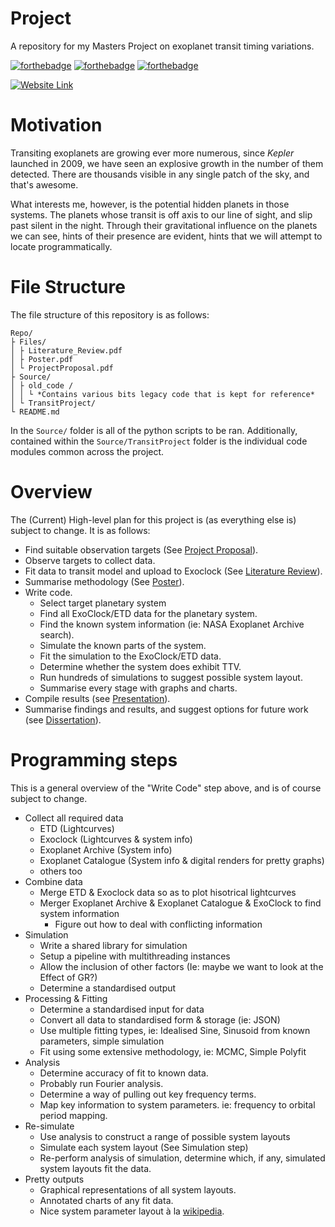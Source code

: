 # Project
A repository for my Masters Project on exoplanet transit timing variations.

[![forthebadge](https://forthebadge.com/images/badges/built-with-science.svg)](https://forthebadge.com)
[![forthebadge](https://forthebadge.com/images/badges/made-with-python.svg)](https://forthebadge.com)
[![forthebadge](https://forthebadge.com/images/badges/powered-by-coffee.svg)](https://forthebadge.com)

[![Website Link](https://img.shields.io/badge/Website-Link-aqua?labelColor=lightblue&style=for-the-badge)](https://sk1y101.github.io/projects/TransitProject/)

# Motivation
Transiting exoplanets are growing ever more numerous, since *Kepler* launched in 2009, we have seen an explosive growth in the number of them detected. There are thousands visible in any single patch of the sky, and that's awesome.

What interests me, however, is the potential hidden planets in those systems. The planets whose transit is off axis to our line of sight, and slip past silent in the night. Through their gravitational influence on the planets we can see, hints of their presence are evident, hints that we will attempt to locate programmatically.

# File Structure

The file structure of this repository is as follows:

```
Repo/
├ Files/
│ ├ Literature_Review.pdf
│ ├ Poster.pdf
│ └ ProjectProposal.pdf
├ Source/
│ ├ old_code /
│ │ └ *Contains various bits legacy code that is kept for reference*
│ └ TransitProject/
└ README.md
```

In the `Source/` folder is all of the python scripts to be ran.
Additionally, contained within the `Source/TransitProject` folder is the individual code modules common across the project.

# Overview

The (Current) High-level plan for this project is (as everything else is) subject to change. It is as follows:

- Find suitable observation targets (See [Project Proposal](#project-proposal)).
- Observe targets to collect data.
- Fit data to transit model and upload to Exoclock (See [Literature Review](#literature-review)).
- Summarise methodology (See [Poster](#poster)).
- Write code.
  - Select target planetary system
  - Find all ExoClock/ETD data for the planetary system.
  - Find the known system information (ie: NASA Exoplanet Archive search).
  - Simulate the known parts of the system.
  - Fit the simulation to the ExoClock/ETD data.
  - Determine whether the system does exhibit TTV.
  - Run hundreds of simulations to suggest possible system layout.
  - Summarise every stage with graphs and charts.
- Compile results (see [Presentation](#presentation)).
- Summarise findings and results, and suggest options for future work (see [Dissertation](#dissertation)).

# Programming steps

This is a general overview of the "Write Code" step above, and is of course subject to change.

- Collect all required data
  - ETD (Lightcurves)
  - Exoclock (Lightcurves & system info)
  - Exoplanet Archive (System info)
  - Exoplanet Catalogue (System info & digital renders for pretty graphs)
  - others too
- Combine data
  - Merge ETD & Exoclock data so as to plot hisotrical lightcurves
  - Merger Exoplanet Archive & Exoplanet Catalogue & ExoClock to find system information
    - Figure out how to deal with conflicting information
- Simulation
  - Write a shared library for simulation
  - Setup a pipeline with multithreading instances
  - Allow the inclusion of other factors (Ie: maybe we want to look at the Effect of GR?)
  - Determine a standardised output
- Processing & Fitting
  - Determine a standardised input for data
  - Convert all data to standardised form & storage (ie: JSON)
  - Use multiple fitting types, ie: Idealised Sine, Sinusoid from known parameters, simple simulation
  - Fit using some extensive methodology, ie: MCMC, Simple Polyfit
- Analysis
  - Determine accuracy of fit to known data.
  - Probably run Fourier analysis.
  - Determine a way of pulling out key frequency terms.
  - Map key information to system parameters. ie: frequency to orbital period mapping.
- Re-simulate
  - Use analysis to construct a range of possible system layouts
  - Simulate each system layout (See Simulation step)
  - Re-perform analysis of simulation, determine which, if any, simulated system layouts fit the data.
- Pretty outputs
  - Graphical representations of all system layouts.
  - Annotated charts of any fit data.
  - Nice system parameter layout à la [wikipedia](https://en.wikipedia.org/wiki/Earth).

